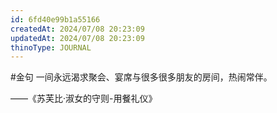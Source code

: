 ```yaml
---
id: 6fd40e99b1a55166
createdAt: 2024/07/08 20:23:09
updatedAt: 2024/07/08 20:23:09
thinoType: JOURNAL
---
```

#金句 一间永远渴求聚会、宴席与很多很多朋友的房间，热闹常伴。

——《苏芙比·淑女的守则-用餐礼仪》
